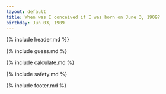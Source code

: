 ```yaml
---
layout: default
title: When was I conceived if I was born on June 3, 1909?
birthday: Jun 03, 1909
---
```


{% include header.md %}

{% include guess.md %}

{% include calculate.md %}

{% include safety.md %}

{% include footer.md %}



